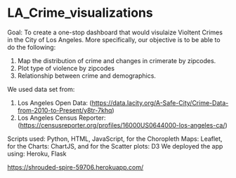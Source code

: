# LA_Crime_visualizations
Goal: To create a one-stop dashboard that would visulaize Violtent Crimes in the City of Los Angeles. 
More specifically, our objective is to be able to do the following: 
  1. Map the distribution of crime and changes in crimerate by zipcodes.
  2. Plot type of violence by zipcodes
  3. Relationship between crime and demographics.
  
 We used data set from: 
 1. Los Angeles Open Data: (https://data.lacity.org/A-Safe-City/Crime-Data-from-2010-to-Present/y8tr-7khq)
 2. Los Angeles Census Reporter: (https://censusreporter.org/profiles/16000US0644000-los-angeles-ca/)

Scripts used: 
Python, HTML, JavaScript, for the Choropleth Maps: Leaflet, for the Charts: ChartJS, and for the Scatter plots: D3
We deployed the app using: Heroku, Flask

https://shrouded-spire-59706.herokuapp.com/

